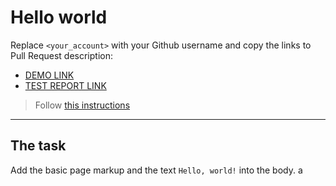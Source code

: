 # Hello world
Replace `<your_account>` with your Github username and copy the links to Pull Request description:
- [DEMO LINK](https://PavloRiha.github.io/layout_hello-world/)
- [TEST REPORT LINK](https://PavloRiha.github.io/layout_hello-world/report/html_report/)

> Follow [this instructions](https://mate-academy.github.io/layout_task-guideline/#how-to-solve-the-layout-tasks-on-github)
___

## The task 
Add the basic page markup and the text `Hello, world!` into the body.
a